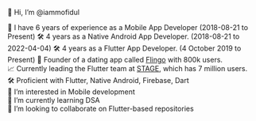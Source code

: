 👋 Hi, I’m @iammofidul 

  
🍎 I have 6 years of experience as a Mobile App Developer  (2018-08-21 to Present)
🛠️ 4 years as a Native Android App Developer.  (2018-08-21 to 2022-04-04)
🛠️ 4 years as a Flutter App Developer.  (4 October 2019 to Present)
🚀 Founder of a dating app called [Flingo](https://play.google.com/store/apps/details?id=com.contactmofidul.fling&hl=en-IN) with 800k users.   
📈 Currently leading the Flutter team at [STAGE](https://www.stage.in/haryanvi), which has 7 million users.   
🛠️ Proficient with Flutter, Native Android, Firebase, Dart  
👀 I’m interested in Mobile development   
🌱 I’m currently learning DSA   
💞️ I’m looking to collaborate on Flutter-based repositories 

<!---
iammofidul/iammofidul is a ✨ special ✨ repository because its `README.md` (this file) appears on your GitHub profile.
You can click the Preview link to take a look at your changes.
--->


